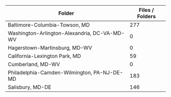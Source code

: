 | Folder                                       |   Files / Folders |
|----------------------------------------------|-------------------|
| Baltimore-Columbia-Towson, MD                |               277 |
| Washington-Arlington-Alexandria, DC-VA-MD-WV |                 0 |
| Hagerstown-Martinsburg, MD-WV                |                 0 |
| California-Lexington Park, MD                |                59 |
| Cumberland, MD-WV                            |                 0 |
| Philadelphia-Camden-Wilmington, PA-NJ-DE-MD  |               183 |
| Salisbury, MD-DE                             |               146 |